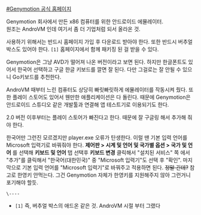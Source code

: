 [#Genymotion 공식 홈페이지](http://www.genymotion.com)

Genymotion 회사에서 만든 x86 컴퓨터를 위한 안드로이드 에뮬레이터.  
원조는 AndroVM 인데 여기서 좀 더 기업처럼 되서 올라온 것.

사용하기 위해서는 반드시 홈페이지 가입 후 다운로드 받아야 한다. 또한 반드시 버추얼 박스도 있어야 한다. `[1]` 홈페이지에서 함께
패키징 된 걸 받을 수 있다.

Genymotion은 그냥 AVD가 떨어져 나온 버전이라고 보면 된다. 하지만 한글폰트도 있어서 한국어 선택하고 구글 한글 키보드를 깔면 잘
된다. 다만 그걸로는 잘 안될 수 있으니 Go키보드를 추천한다.

AndroVM 때부터 느린 컴퓨터도 상당히 빠릿빠릿하게 에뮬레이터를 작동시켜 줬다. 또한 플레이 스토어도 있어서 웬만한 애플리케이션은 다
돌린다. 때문에 Genymotion은 안드로이드 스튜디오 같은 개발툴과 연결해 앱 테스트기로 이용되기도 한다.

2.0 버전 이후부터는 플레이 스토어가 빠진다고 한다. 때문에 잘 구글링 해서 추가해 줘야 한다.

한국어만 그런진 모르겠지만 player.exe 오류가 탄생한다. 이럴 땐 기본 입력 언어를 Microsoft 입력기로 바꿔줘야 한다.
**제어판 > 시계 및 언어 및 국가별 옵션 > 국가 및 언어** 를 선택해 **키보드 및 언어** 탭 선택후 **키보드 변경** 클릭해서
"설치된 서비스" 쪽 에서 "추가"를 클릭해서 "한국어(대한민국)" 중 "Microsoft 입력기"도 선택 후 "확인". 마지막으로 기본
입력 언어를 "Microsoft 입력기"로 바꿔주고 적용하면 된다. <del>정말 긴데?</del> 참고로 한영키 안먹는다. 그건
Genymotion 자체가 한영키를 지원해주지 않아 그런거니 포기해야 할듯.

`\----`

  * `[1]` 즉, 버추얼 박스의 애드온 같은 것. AndroVM 시절 부터 그랬다

